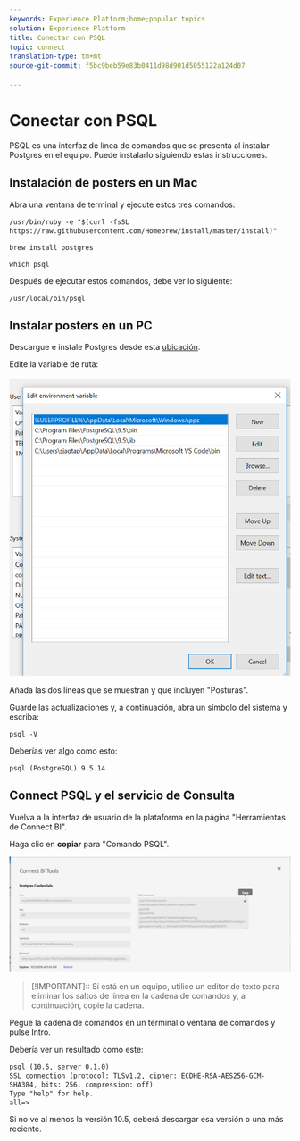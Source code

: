 ```yaml
---
keywords: Experience Platform;home;popular topics
solution: Experience Platform
title: Conectar con PSQL
topic: connect
translation-type: tm+mt
source-git-commit: f5bc9beb59e83b0411d98d901d5055122a124d07

---
```



# Conectar con PSQL

PSQL es una interfaz de línea de comandos que se presenta al instalar Postgres en el equipo. Puede instalarlo siguiendo estas instrucciones.

## Instalación de posters en un Mac

Abra una ventana de terminal y ejecute estos tres comandos:

```shell
/usr/bin/ruby -e "$(curl -fsSL https://raw.githubusercontent.com/Homebrew/install/master/install)"
```

```shell
brew install postgres
```

```shell
which psql
```

Después de ejecutar estos comandos, debe ver lo siguiente:

```shell
/usr/local/bin/psql
```

## Instalar posters en un PC

Descargue e instale Postgres desde esta [ubicación](https://www.postgresql.org/download/windows/).

Edite la variable de ruta:

![Imagen](../images/clients/psql/path.png)

Añada las dos líneas que se muestran y que incluyen &quot;Posturas&quot;.

Guarde las actualizaciones y, a continuación, abra un símbolo del sistema y escriba:

```shell
psql -V
```

Deberías ver algo como esto:

```shell
psql (PostgreSQL) 9.5.14
```

## Connect PSQL y el servicio de Consulta

Vuelva a la interfaz de usuario de la plataforma en la página &quot;Herramientas de Connect BI&quot;.

Haga clic en **copiar** para &quot;Comando PSQL&quot;.

![Imagen](../images/clients/psql/connect-bi.png)

>[!IMPORTANT]:: Si está en un equipo, utilice un editor de texto para eliminar los saltos de línea en la cadena de comandos y, a continuación, copie la cadena.

Pegue la cadena de comandos en un terminal o ventana de comandos y pulse Intro.

Debería ver un resultado como este:

```shell
psql (10.5, server 0.1.0)
SSL connection (protocol: TLSv1.2, cipher: ECDHE-RSA-AES256-GCM-SHA384, bits: 256, compression: off)
Type "help" for help.
all=>
```

Si no ve al menos la versión 10.5, deberá descargar esa versión o una más reciente.